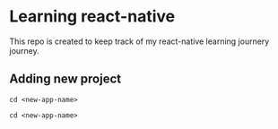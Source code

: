 # Learning react-native
This repo is created to keep track of my react-native learning journery journey.

## Adding new project

```expo init new-app <new-app-name>
cd <new-app-name>
```
```
cd <new-app-name>
```

